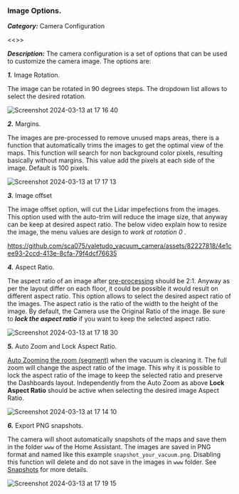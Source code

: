 ### Image Options.

***Category:*** Camera Configuration

<<<replace the image below with the one that shows the image options configuration page.>>>

***Description:*** The camera configuration is a set of options that can be used to customize the camera image. The
options are:

***1.*** Image Rotation.

The image can be rotated in 90 degrees steps. The dropdown list allows to select the desired rotation.

![Screenshot 2024-03-13 at 17 16 40](https://github.com/sca075/valetudo_vacuum_camera/assets/82227818/8e1a9716-de6e-4f8f-bb66-fdb9c6ad8834)

***2.*** Margins.

The images are pre-processed to remove unused maps areas, there is a function that automatically trims the images to get
the optimal view of the maps. This function will search for non background color pixels, resulting basically without
margins. This value add the pixels at each side of the image. Default is 100 pixels.

![Screenshot 2024-03-13 at 17 17 13](https://github.com/sca075/valetudo_vacuum_camera/assets/82227818/e228fc96-8e95-4be9-af9e-b21a259e8289)

***3.*** Image offset

The image offset option, will cut the Lidar impefections from the images. This option used with the auto-trim will reduce the image size, that anyway can be keep at desired aspect ratio. The below video explain how to resize the image, the menu values are design to _work at rotation 0_ .

https://github.com/sca075/valetudo_vacuum_camera/assets/82227818/4e1cee93-2ccd-413e-8cfa-79f4dcf76635


***4.*** Aspect Ratio.

The aspect ratio of an image after [pre-processing](https://github.com/sca075/valetudo_vacuum_camera/blob/main/docs/croping_trimming.md)  should be 2:1. Anyway as per the layout
differ on each floor, it could be possible it would result on different aspect ratio. This option allows to select the
desired aspect ratio of the images. The aspect ratio is the ratio of the width to the height of the image.
By default, the Camera use the Original Ratio of the image.
Be sure to **_lock the aspect ratio_**  if you want to keep the selected aspect ratio.

![Screenshot 2024-03-13 at 17 18 30](https://github.com/sca075/valetudo_vacuum_camera/assets/82227818/016e4282-2d4a-4cee-a4b7-b3dbf8558898)

***5.*** Auto Zoom and Lock Aspect Ratio.

[Auto Zooming the room (segment)](
https://github.com/sca075/valetudo_vacuum_camera/blob/main/docs/auto_zoom.md) when the vacuum is cleaning it. The full zoom will change the
aspect ratio of the image. This why it is possible to lock the aspect ratio of the image to keep the selected ratio and
preserve the Dashboards layout.
Independently from the Auto Zoom as above **Lock Aspect Ratio** should be active when selecting the desired image Aspect
Ratio.

![Screenshot 2024-03-13 at 17 14 10](https://github.com/sca075/valetudo_vacuum_camera/assets/82227818/fb283c47-12e3-42db-b86e-47f3d0f77efa)

***6.*** Export PNG snapshots.

The camera will shoot automatically snapshots of the maps and save them in the folder `www` of the Home Assistant. The
images are saved in PNG format and named like this example `snapshot_your_vacuum.png`. Disabling this function will
delete and do not save in the images in `www` folder. See [Snapshots](https://github.com/sca075/valetudo_vacuum_camera/blob/main/docs/docs/snapshots.md) for more details.

![Screenshot 2024-03-13 at 17 19 15](https://github.com/sca075/valetudo_vacuum_camera/assets/82227818/52a47822-9588-4a8d-9d7f-adaf1a6e2f90)


